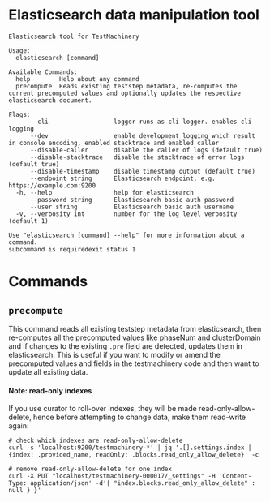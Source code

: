 # Elasticsearch data manipulation tool

```
Elasticsearch tool for TestMachinery

Usage:
  elasticsearch [command]

Available Commands:
  help        Help about any command
  precompute  Reads existing teststep metadata, re-computes the current precomputed values and optionally updates the respective elasticsearch document.

Flags:
      --cli                  logger runs as cli logger. enables cli logging
      --dev                  enable development logging which result in console encoding, enabled stacktrace and enabled caller
      --disable-caller       disable the caller of logs (default true)
      --disable-stacktrace   disable the stacktrace of error logs (default true)
      --disable-timestamp    disable timestamp output (default true)
      --endpoint string      Elasticsearch endpoint, e.g. https://example.com:9200
  -h, --help                 help for elasticsearch
      --password string      Elasticsearch basic auth password
      --user string          Elasticsearch basic auth username
  -v, --verbosity int        number for the log level verbosity (default 1)

Use "elasticsearch [command] --help" for more information about a command.
subcommand is requiredexit status 1
```

# Commands
## `precompute`
This command reads all existing teststep metadata from elasticsearch, then re-computes all the precomputed values like phaseNum and clusterDomain and if changes to the existing `.pre` field are detected, updates them in elasticsearch.
This is useful if you want to modify or amend the precomputed values and fields in the testmachinery code and then want to update all existing data.

#### Note: read-only indexes
If you use curator to roll-over indexes, they will be made read-only-allow-delete, hence before attempting to change data, make them read-write again:
```shell
# check which indexes are read-only-allow-delete
curl -s 'localhost:9200/testmachinery-*' | jq '.[].settings.index | {index: .provided_name, readOnly: .blocks.read_only_allow_delete}' -c

# remove read-only-allow-delete for one index
curl -X PUT "localhost/testmachinery-000017/_settings" -H 'Content-Type: application/json' -d'{ "index.blocks.read_only_allow_delete" : null } }'
```